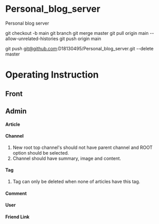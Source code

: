 # Personal_blog_server
Personal blog server

git checkout -b main
git branch
git merge master
git pull origin main -- allow-unrelated-histories
git push origin main

git push git@github.com:D18130495/Personal_blog_server.git --delete master

# Operating Instruction
## Front

## Admin
#### Article

#### Channel
1. New root top channel's should not have parent channel and ROOT option should be selected. 
2. Channel should have summary, image and content.

#### Tag
1. Tag can only be deleted when none of articles have this tag.

#### Comment

#### User

#### Friend Link